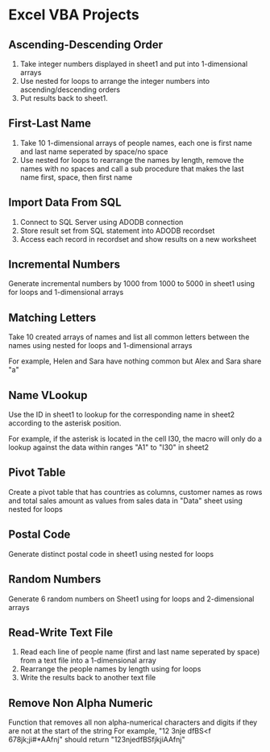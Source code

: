 # Excel VBA Projects

## Ascending-Descending Order

1. Take integer numbers displayed in sheet1 and put into 1-dimensional arrays
2. Use nested for loops to arrange the integer numbers into ascending/descending orders
3. Put results back to sheet1.

## First-Last Name

1. Take 10 1-dimensional arrays of people names, each one is first name and last name seperated by space/no space
2. Use nested for loops to rearrange the names by length, remove the names with no spaces and call a sub procedure that makes the last name first, space, then first name

## Import Data From SQL

1. Connect to SQL Server using ADODB connection
2. Store result set from SQL statement into ADODB recordset
3. Access each record in recordset and show results on a new worksheet

## Incremental Numbers

Generate incremental numbers by 1000 from 1000 to 5000 in sheet1 using for loops and 1-dimensional arrays

## Matching Letters

Take 10 created arrays of names and list all common letters between the names using nested for loops and 1-dimensional arrays

For example, Helen and Sara have nothing common but Alex and Sara share "a"
 
## Name VLookup

Use the ID in sheet1 to lookup for the corresponding name in sheet2 according to the asterisk position. 

For example, if the asterisk is located in the cell I30, the macro will only do a lookup against the data within ranges "A1" to "I30" in sheet2

## Pivot Table

Create a pivot table that has countries as columns, customer names as rows and total sales amount as values from sales data in "Data" sheet using nested for loops

## Postal Code

Generate distinct postal code in sheet1 using nested for loops

## Random Numbers

Generate 6 random numbers on Sheet1 using for loops and 2-dimensional arrays

## Read-Write Text File

1. Read each line of people name (first and last name seperated by space) from a text file into a 1-dimensional array
2. Rearrange the people names by length using for loops
3. Write the results back to another text file

## Remove Non Alpha Numeric

Function that removes all non alpha-numerical characters and digits if they are not at the start of the string
For example, "12 3nje dfBS<f    678jk;ji#*AAfnj" should return "123njedfBSfjkjiAAfnj"
